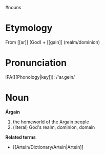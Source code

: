 #nouns 
# Etymology
From [[ar]] (God) + [[gain]] (realm/dominion)
# Pronunciation
IPA([[Phonology|key]]): /'aɾ.gein/
# Noun
**Árgain**
1. the homeworld of the Argain people
2. (literal) God's realm, dominion, domain

**Related terms**
* [[Artein/Dictionary/Artein|Artein]]